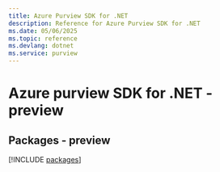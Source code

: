 ```yaml
---
title: Azure Purview SDK for .NET
description: Reference for Azure Purview SDK for .NET
ms.date: 05/06/2025
ms.topic: reference
ms.devlang: dotnet
ms.service: purview
---
```

# Azure purview SDK for .NET - preview
## Packages - preview
[!INCLUDE [packages](purview-index.md)]